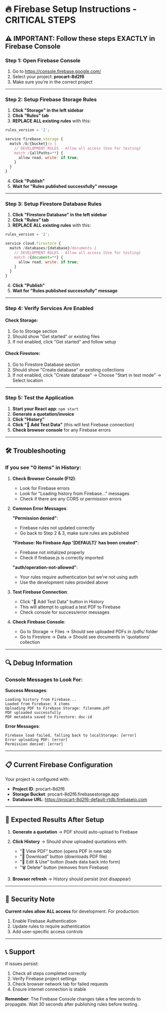 # 🔥 Firebase Setup Instructions - CRITICAL STEPS

## ⚠️ IMPORTANT: Follow these steps EXACTLY in Firebase Console

### Step 1: Open Firebase Console
1. Go to https://console.firebase.google.com/
2. Select your project: **procart-8d2f6**
3. Make sure you're in the correct project

---

### Step 2: Setup Firebase Storage Rules
1. **Click "Storage" in the left sidebar**
2. **Click "Rules" tab**
3. **REPLACE ALL existing rules** with this:

```javascript
rules_version = '2';

service firebase.storage {
  match /b/{bucket}/o {
    // DEVELOPMENT RULES - Allow all access (Use for testing)
    match /{allPaths=**} {
      allow read, write: if true;
    }
  }
}
```

4. **Click "Publish"**
5. **Wait for "Rules published successfully" message**

---

### Step 3: Setup Firestore Database Rules
1. **Click "Firestore Database" in the left sidebar**
2. **Click "Rules" tab**
3. **REPLACE ALL existing rules** with this:

```javascript
rules_version = '2';

service cloud.firestore {
  match /databases/{database}/documents {
    // DEVELOPMENT RULES - Allow all access (Use for testing)
    match /{document=**} {
      allow read, write: if true;
    }
  }
}
```

4. **Click "Publish"**
5. **Wait for "Rules published successfully" message**

---

### Step 4: Verify Services Are Enabled

#### Check Storage:
1. Go to Storage section
2. Should show "Get started" or existing files
3. If not enabled, click "Get started" and follow setup

#### Check Firestore:
1. Go to Firestore Database section  
2. Should show "Create database" or existing collections
3. If not enabled, click "Create database" → Choose "Start in test mode" → Select location

---

### Step 5: Test the Application

1. **Start your React app**: `npm start`
2. **Generate a quotation/invoice** 
3. **Click "History"**
4. **Click "🧪 Add Test Data"** (this will test Firebase connection)
5. **Check browser console** for any Firebase errors

---

## 🛠️ Troubleshooting

### If you see "0 items" in History:

1. **Check Browser Console (F12)**:
   - Look for Firebase errors
   - Look for "Loading history from Firebase..." messages
   - Check if there are any CORS or permission errors

2. **Common Error Messages**:

   **"Permission denied"**:
   - Firebase rules not updated correctly
   - Go back to Step 2 & 3, make sure rules are published

   **"Firebase: No Firebase App '[DEFAULT]' has been created"**:
   - Firebase not initialized properly
   - Check if firebase.js is correctly imported

   **"auth/operation-not-allowed"**:
   - Your rules require authentication but we're not using auth
   - Use the development rules provided above

3. **Test Firebase Connection**:
   - Click "🧪 Add Test Data" button in History
   - This will attempt to upload a test PDF to Firebase
   - Check console for success/error messages

4. **Check Firebase Console**:
   - Go to Storage → Files → Should see uploaded PDFs in /pdfs/ folder
   - Go to Firestore → Data → Should see documents in 'quotations' collection

---

## 🔍 Debug Information

### Console Messages to Look For:

**Success Messages**:
```
Loading history from Firebase...
Loaded from Firebase: X items
Uploading PDF to Firebase Storage: filename.pdf
PDF uploaded successfully
PDF metadata saved to Firestore: doc-id
```

**Error Messages**:
```
Firebase load failed, falling back to localStorage: [error]
Error uploading PDF: [error]
Permission denied: [error]
```

---

## 📋 Current Firebase Configuration

Your project is configured with:
- **Project ID**: procart-8d2f6
- **Storage Bucket**: procart-8d2f6.firebasestorage.app
- **Database URL**: https://procart-8d2f6-default-rtdb.firebaseio.com

---

## 🎯 Expected Results After Setup

1. **Generate a quotation** → PDF should auto-upload to Firebase
2. **Click History** → Should show uploaded quotations with:
   - "📄 View PDF" button (opens PDF in new tab)
   - "💾 Download" button (downloads PDF file)
   - "📝 Edit & Use" button (loads data back into form)
   - "🗑️ Delete" button (removes from Firebase)

3. **Browser refresh** → History should persist (not disappear)

---

## 🔐 Security Note

**Current rules allow ALL access** for development. For production:
1. Enable Firebase Authentication
2. Update rules to require authentication
3. Add user-specific access controls

---

## 📞 Support

If issues persist:
1. Check all steps completed correctly
2. Verify Firebase project settings
3. Check browser network tab for failed requests
4. Ensure internet connection is stable

**Remember**: The Firebase Console changes take a few seconds to propagate. Wait 30 seconds after publishing rules before testing.